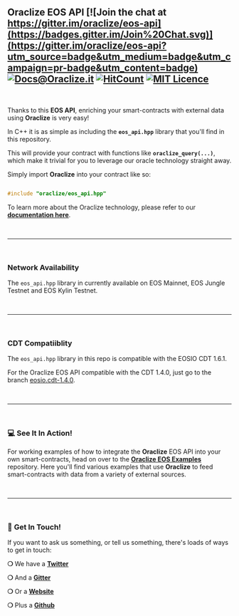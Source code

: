 ## Oraclize EOS API [![Join the chat at https://gitter.im/oraclize/eos-api](https://badges.gitter.im/Join%20Chat.svg)](https://gitter.im/oraclize/eos-api?utm_source=badge&utm_medium=badge&utm_campaign=pr-badge&utm_content=badge) [![Docs@Oraclize.it](https://camo.githubusercontent.com/5e89710c6ae9ce0da822eec138ee1a2f08b34453/68747470733a2f2f696d672e736869656c64732e696f2f62616467652f646f63732d536c6174652d627269676874677265656e2e737667)](http://docs.oraclize.it) [![HitCount](http://hits.dwyl.io/oraclize/eos-api.svg)](http://hits.dwyl.io/oraclize/eos-api) [![MIT Licence](https://badges.frapsoft.com/os/mit/mit.svg?v=103)](https://opensource.org/licenses/mit-license.php)

&nbsp;

Thanks to this __EOS API__, enriching your smart-contracts with external data using __Oraclize__ is very easy!

In C++ it is as simple as including the __`eos_api.hpp`__ library that you'll find in this repository.

This will provide your contract with functions like __`oraclize_query(...)`__, which make it trivial for you to leverage our oracle technology straight away.

Simply import __Oraclize__ into your contract like so:

```c++

#include "oraclize/eos_api.hpp"

```

To learn more about the Oraclize technology, please refer to our __[documentation here](https://docs.oraclize.it)__.

&nbsp;

***

&nbsp;

### Network Availability

The `eos_api.hpp` library in currently available on EOS Mainnet, EOS Jungle Testnet and EOS Kylin Testnet.

&nbsp;

***

&nbsp;

### CDT Compatiiblity

The `eos_api.hpp` library in this repo is compatible with the EOSIO CDT 1.6.1.

For the Oraclize EOS API compatible with the CDT 1.4.0, just go to the branch [eosio.cdt-1.4.0](https://github.com/oraclize/eos-api/tree/eosio.cdt-1.4.0).

&nbsp;

***

&nbsp;

### :computer: See It In Action!

For working examples of how to integrate the __Oraclize__ EOS API into your own smart-contracts, head on over to the __[Oraclize EOS Examples](https://github.com/oraclize/eos-examples)__ repository. Here you'll find various examples that use __Oraclize__ to feed smart-contracts with data from a variety of external sources.

&nbsp;

***

&nbsp;

### :mega: __Get In Touch!__

If you want to ask us something, or tell us something, there's loads of ways to get in touch:

__❍__ We have a __[Twitter](https://twitter.com/oraclizeit)__

__❍__ And a __[Gitter](https://gitter.im/oraclize/eos-api)__

__❍__ Or a __[Website](https://provable.xyz)__

__❍__ Plus a __[Github](https://github.com/oraclize)__
